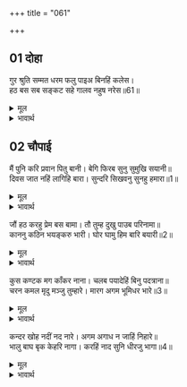 +++
title = "061"

+++


## 01 दोहा
गुर श्रुति सम्मत धरम फलु पाइअ बिनहिं कलेस।  
हठ बस सब सङ्कट सहे गालव नहुष नरेस॥61॥  

<details><summary>मूल</summary>

गुर श्रुति सम्मत धरम फलु पाइअ बिनहिं कलेस।  
हठ बस सब सङ्कट सहे गालव नहुष नरेस॥61॥  
</details>

<details><summary>भावार्थ</summary>

(मेरी आज्ञा मानकर घर पर रहने से) गुरु और वेद के द्वारा सम्मत धर्म (के आचरण) का फल तुम्हें बिना ही क्लेश के मिल जाता है, किन्तु हठ के वश होकर गालव मुनि और राजा नहुष आदि सब ने सङ्कट ही सहे॥61॥  
</details>





## 02 चौपाई
मैं पुनि करि प्रवान पितु बानी। बेगि फिरब सुनु सुमुखि सयानी॥  
दिवस जात नहिं लागिहि बारा। सुन्दरि सिखवनु सुनहु हमारा॥1॥  

<details><summary>मूल</summary>

मैं पुनि करि प्रवान पितु बानी। बेगि फिरब सुनु सुमुखि सयानी॥  
दिवस जात नहिं लागिहि बारा। सुन्दरि सिखवनु सुनहु हमारा॥1॥  
</details>

<details><summary>भावार्थ</summary>

हे सुमुखि! हे सयानी! सुनो, मैं भी पिता के वचन को सत्य करके शीघ्र ही लौटूँगा। दिन जाते देर नहीं लगेगी। हे सुन्दरी! हमारी यह सीख सुनो!॥1॥  
</details>

जौं हठ करहु प्रेम बस बामा। तौ तुम्ह दुखु पाउब परिनामा॥  
काननु कठिन भयङ्करु भारी। घोर घामु हिम बारि बयारी॥2॥  

<details><summary>मूल</summary>

जौं हठ करहु प्रेम बस बामा। तौ तुम्ह दुखु पाउब परिनामा॥  
काननु कठिन भयङ्करु भारी। घोर घामु हिम बारि बयारी॥2॥  
</details>

<details><summary>भावार्थ</summary>

हे वामा! यदि प्रेमवश हठ करोगी, तो तुम परिणाम में दुःख पाओगी। वन बडा कठिन (क्लेशदायक) और भयानक है। वहाँ की धूप, जाडा, वर्षा और हवा सभी बडे भयानक हैं॥2॥  
</details>

कुस कण्टक मग काँकर नाना। चलब पयादेहिं बिनु पदत्राना॥  
चरन कमल मृदु मञ्जु तुम्हारे। मारग अगम भूमिधर भारे॥3॥  

<details><summary>मूल</summary>

कुस कण्टक मग काँकर नाना। चलब पयादेहिं बिनु पदत्राना॥  
चरन कमल मृदु मञ्जु तुम्हारे। मारग अगम भूमिधर भारे॥3॥  
</details>

<details><summary>भावार्थ</summary>

रास्ते में कुश, काँटे और बहुत से कङ्कड हैं। उन पर बिना जूते के पैदल ही चलना होगा। तुम्हारे चरणकमल कोमल और सुन्दर हैं और रास्ते में बडे-बडे दुर्गम पर्वत हैं॥3॥  
</details>

कन्दर खोह नदीं नद नारे। अगम अगाध न जाहिं निहारे॥  
भालु बाघ बृक केहरि नागा। करहिं नाद सुनि धीरजु भागा॥4॥  

<details><summary>मूल</summary>

कन्दर खोह नदीं नद नारे। अगम अगाध न जाहिं निहारे॥  
भालु बाघ बृक केहरि नागा। करहिं नाद सुनि धीरजु भागा॥4॥  
</details>

<details><summary>भावार्थ</summary>

पर्वतों की गुफाएँ, खोह (दर्रे), नदियाँ, नद और नाले ऐसे अगम्य और गहरे हैं कि उनकी ओर देखा तक नहीं जाता। रीछ, बाघ, भेडिये, सिंह और हाथी ऐसे (भयानक) शब्द करते हैं कि उन्हें सुनकर धीरज भाग जाता है॥4॥  
</details>


